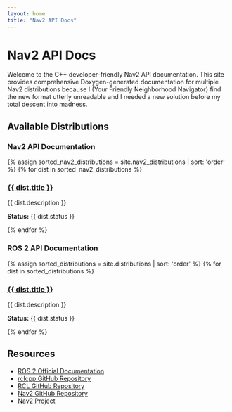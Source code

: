 ```yaml
---
layout: home
title: "Nav2 API Docs"
---
```


# Nav2 API Docs

Welcome to the C++ developer-friendly Nav2 API documentation. This site provides comprehensive Doxygen-generated documentation for multiple Nav2 distributions because I (Your Friendly Neighborhood Navigator) find the new format utterly unreadable and I needed a new solution before my total descent into madness.

## Available Distributions

### Nav2 API Documentation

<div class="distribution-grid">
  {% assign sorted_nav2_distributions = site.nav2_distributions | sort: 'order' %}
  {% for dist in sorted_nav2_distributions %}
  <div class="distribution-card nav2-card">
    <h3><a href="/nav2-{{ dist.slug }}/html/index.html">{{ dist.title }}</a></h3>
    <p>{{ dist.description }}</p>
    <p><strong>Status:</strong> {{ dist.status }}</p>
  </div>
  {% endfor %}
</div>

### ROS 2 API Documentation

<div class="distribution-grid">
  {% assign sorted_distributions = site.distributions | sort: 'order' %}
  {% for dist in sorted_distributions %}
  <div class="distribution-card">
    <h3><a href="/{{ dist.slug }}/html/index.html">{{ dist.title }}</a></h3>
    <p>{{ dist.description }}</p>
    <p><strong>Status:</strong> {{ dist.status }}</p>
  </div>
  {% endfor %}
</div>

## Resources

- [ROS 2 Official Documentation](https://docs.ros.org/)
- [rclcpp GitHub Repository](https://github.com/ros2/rclcpp)
- [RCL GitHub Repository](https://github.com/ros2/rcl)
- [Nav2 GitHub Repository](https://github.com/ros-navigation/navigation2)
- [Nav2 Project](https://nav2.org/)